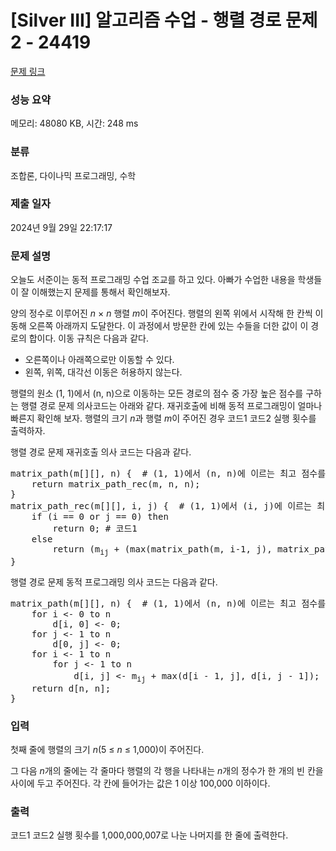 # [Silver III] 알고리즘 수업 - 행렬 경로 문제 2 - 24419 

[문제 링크](https://www.acmicpc.net/problem/24419) 

### 성능 요약

메모리: 48080 KB, 시간: 248 ms

### 분류

조합론, 다이나믹 프로그래밍, 수학

### 제출 일자

2024년 9월 29일 22:17:17

### 문제 설명

<p>오늘도 서준이는 동적 프로그래밍 수업 조교를 하고 있다. 아빠가 수업한 내용을 학생들이 잘 이해했는지 문제를 통해서 확인해보자.</p>

<p>양의 정수로 이루어진 <em>n</em> × <em>n</em> 행렬 <em>m</em>이 주어진다. 행렬의 왼쪽 위에서 시작해 한 칸씩 이동해 오른쪽 아래까지 도달한다. 이 과정에서 방문한 칸에 있는 수들을 더한 값이 이 경로의 합이다. 이동 규칙은 다음과 같다.</p>

<ul>
	<li>오른쪽이나 아래쪽으로만 이동할 수 있다.</li>
	<li>왼쪽, 위쪽, 대각선 이동은 허용하지 않는다.</li>
</ul>

<p>행렬의 원소 (1, 1)에서 (n, n)으로 이동하는 모든 경로의 점수 중 가장 높은 점수를 구하는 행렬 경로 문제 의사코드는 아래와 같다. 재귀호출에 비해 동적 프로그래밍이 얼마나 빠른지 확인해 보자. 행렬의 크기 <em>n</em>과<em> </em>행렬 <em>m</em>이 주어진 경우 코드1 코드2 실행 횟수를 출력하자.</p>

<p>행렬 경로 문제 재귀호출 의사 코드는 다음과 같다.</p>

<pre>matrix_path(m[][], n) {  # (1, 1)에서 (n, n)에 이르는 최고 점수를 구한다.
    return matrix_path_rec(m, n, n);
}
matrix_path_rec(m[][], i, j) {  # (1, 1)에서 (i, j)에 이르는 최고 점수를 구한다.
    if (i == 0 or j == 0) then
        return 0; # 코드1
    else
        return (m<sub>ij</sub> + (max(matrix_path(m, i-1, j), matrix_path(m, i, j-1))));
}</pre>

<p>행렬 경로 문제 동적 프로그래밍 의사 코드는 다음과 같다.</p>

<pre>matrix_path(m[][], n) {  # (1, 1)에서 (n, n)에 이르는 최고 점수를 구한다.
    for i <- 0 to n
        d[i, 0] <- 0;
    for j <- 1 to n
        d[0, j] <- 0;
    for i <- 1 to n
        for j <- 1 to n
            d[i, j] <- m<sub>ij</sub> + max(d[i - 1, j], d[i, j - 1]);  # 코드2
    return d[n, n];
}</pre>

### 입력 

 <p>첫째 줄에 행렬의 크기 <i>n</i>(5 ≤ <em>n</em> ≤ 1,000)이 주어진다.</p>

<p>그 다음 <em>n</em>개의 줄에는 각 줄마다 행렬의 각 행을 나타내는 <em>n</em>개의 정수가 한 개의 빈 칸을 사이에 두고 주어진다. 각 칸에 들어가는 값은 1 이상 100,000 이하이다.</p>

### 출력 

 <p>코드1 코드2 실행 횟수를 1,000,000,007로 나눈 나머지를 한 줄에 출력한다.</p>

